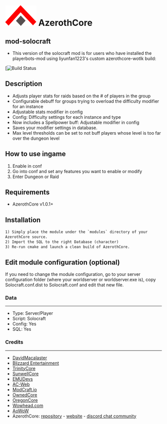 # ![logo](https://raw.githubusercontent.com/azerothcore/azerothcore.github.io/master/images/logo-github.png) AzerothCore

## mod-solocraft

- This version of the solocraft mod is for users who have installed the playerbots-mod using liyunfan1223's custom azerothcore-wotlk build: 

[![Build Status]([https://github.com/liyunfan1223/azerothcore-wotlk/tree/Playerbot])

## Description

- Adjusts player stats for raids based on the # of players in the group
- Configurable debuff for groups trying to overload the difficulty modifier for an instance
- Adjustable stats modifier in config
- Config: Difficulty settings for each instance and type
- Now includes a Spellpower buff: Adjustable modifier in config
- Saves your modifier settings in database.
- Max level thresholds can be set to not buff players whose level is too far over the dungeon level

## How to use ingame

1. Enable in conf
2. Go into conf and set any features you want to enable or modify
3. Enter Dungeon or Raid

## Requirements

- AzerothCore v1.0.1+

## Installation

```
1) Simply place the module under the `modules` directory of your AzerothCore source. 
2) Import the SQL to the right Database (character)
3) Re-run cmake and launch a clean build of AzerothCore.
```

## Edit module configuration (optional)

If you need to change the module configuration, go to your server configuration folder (where your worldserver or worldserver.exe is), copy Solocraft.conf.dist to Solocraft.conf and edit that new file.

### Data ###

------------------------------------------------------------------------------------------------------------------

- Type: Server/Player
- Script: Solocraft
- Config: Yes
- SQL: Yes

### Credits ###

------------------------------------------------------------------------------------------------------------------
- [DavidMacalaster](https://github.com/DavidMacalaster/Solocraft)
- [Blizzard Entertainment](http://blizzard.com)
- [TrinityCore](https://github.com/TrinityCore/TrinityCore/blob/3.3.5/THANKS)
- [SunwellCore](http://www.azerothcore.org/pages/sunwell.pl/)
- [EMUDevs](https://youtube.com/user/EmuDevs)
- [AC-Web](http://ac-web.org/)
- [ModCraft.io](http://modcraft.io/)
- [OwnedCore](http://ownedcore.com/)
- [OregonCore](https://wiki.oregon-core.net/)
- [Wowhead.com](http://wowhead.com)
- [AoWoW](https://wotlk.evowow.com/)
- AzerothCore: [repository](https://github.com/azerothcore) - [website](http://azerothcore.org/) - [discord chat community](https://discord.gg/PaqQRkd)
